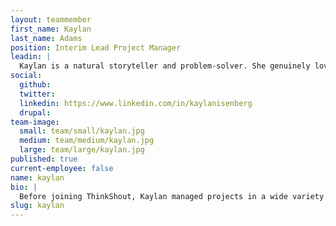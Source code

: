 ```yaml
---
layout: teammember
first_name: Kaylan
last_name: Adams
position: Interim Lead Project Manager
leadin: |
  Kaylan is a natural storyteller and problem-solver. She genuinely loves the nature of project management and few things are quite as satisfying to her as seeing our clients’ projects to completion. That love is only rivaled by her passion for fairy tales - the scary kind.
social:
  github:
  twitter:
  linkedin: https://www.linkedin.com/in/kaylanisenberg
  drupal:
team-image:
  small: team/small/kaylan.jpg
  medium: team/medium/kaylan.jpg
  large: team/large/kaylan.jpg
published: true
current-employee: false
name: kaylan
bio: |
  Before joining ThinkShout, Kaylan managed projects in a wide variety of industries, particularly, education, where she partnered with various universities to design and implement long-term executive coaching programs to increase student retention and engagement.  We love the diversity of her experience and her unwavering enthusiasm for each project she oversees. She has a Master's degree in English literature and is a self-proclaimed research nut. She also really, really loves marine mammals and used to volunteer for the Cabrillo Marine Aquarium in Los Angeles as a whale watch tour guide. She’s the only person in the office who’s toured the Brothers Grimm route in Germany. Spooky.
slug: kaylan
---
```

